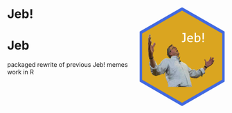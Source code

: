 
# Jeb! <img src = "man/figure/HexSticker.png" align = "right" width = "200"/>

# Jeb
packaged rewrite of previous Jeb! memes work in R

